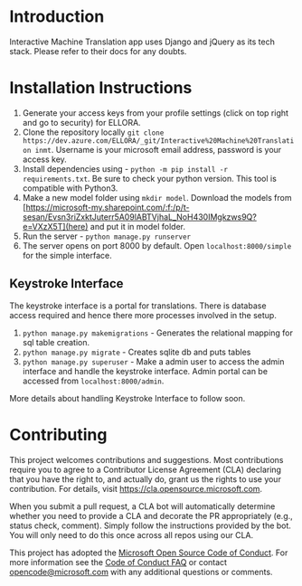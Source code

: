 # Introduction
Interactive Machine Translation app uses Django and jQuery as its tech stack. Please refer to their docs for any doubts.

# Installation Instructions
1. Generate your access keys from your profile settings (click on top right and go to security) for ELLORA.
2. Clone the repository locally `git clone https://dev.azure.com/ELLORA/_git/Interactive%20Machine%20Translation inmt`. Username is your microsoft email address, password is your access key.
3. Install dependencies using - `python -m pip install -r requirements.txt`. Be sure to check your python version. This tool is compatible with Python3.
4. Make a new model folder using `mkdir model`. Download the models from [https://microsoft-my.sharepoint.com/:f:/p/t-sesan/Evsn3riZxktJuterr5A09lABTVjhaL_NoH430IMgkzws9Q?e=VXzX5T](here) and put it in model folder.
5. Run the server - `python manage.py runserver`
6. The server opens on port 8000 by default. Open `localhost:8000/simple` for the simple interface.


## Keystroke Interface
The keystroke interface is a portal for translations. There is database access required and hence there more processes involved in the setup.

1. `python manage.py makemigrations` - Generates the relational mapping for sql table creation.
2. `python manage.py migrate` - Creates sqlite db and puts tables
3. `python manage.py superuser` - Make a admin user to access the admin interface and handle the keystroke interface. Admin portal can be accessed from `localhost:8000/admin`.

More details about handling Keystroke Interface to follow soon.

# Contributing

This project welcomes contributions and suggestions.  Most contributions require you to agree to a
Contributor License Agreement (CLA) declaring that you have the right to, and actually do, grant us
the rights to use your contribution. For details, visit https://cla.opensource.microsoft.com.

When you submit a pull request, a CLA bot will automatically determine whether you need to provide
a CLA and decorate the PR appropriately (e.g., status check, comment). Simply follow the instructions
provided by the bot. You will only need to do this once across all repos using our CLA.

This project has adopted the [Microsoft Open Source Code of Conduct](https://opensource.microsoft.com/codeofconduct/).
For more information see the [Code of Conduct FAQ](https://opensource.microsoft.com/codeofconduct/faq/) or
contact [opencode@microsoft.com](mailto:opencode@microsoft.com) with any additional questions or comments.
